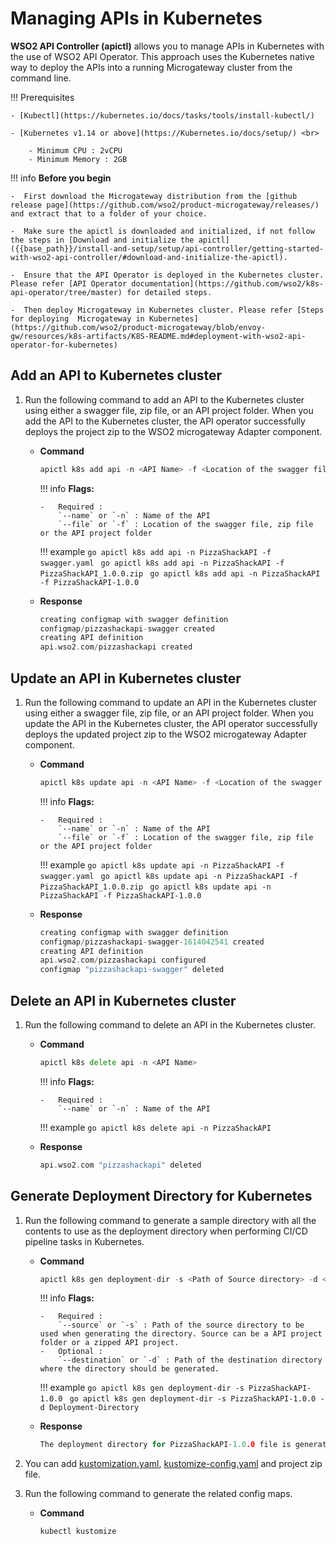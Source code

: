 # Managing APIs in Kubernetes

**WSO2 API Controller (apictl)** allows you to manage APIs in Kubernetes with the use of WSO2 API Operator. This approach uses the Kubernetes native way to deploy the APIs into a running Microgateway cluster from the command line.

!!! Prerequisites

    - [Kubectl](https://kubernetes.io/docs/tasks/tools/install-kubectl/)

    - [Kubernetes v1.14 or above](https://Kubernetes.io/docs/setup/) <br>

        - Minimum CPU : 2vCPU
        - Minimum Memory : 2GB

!!! info
    **Before you begin** 

    -  First download the Microgateway distribution from the [github release page](https://github.com/wso2/product-microgateway/releases/) and extract that to a folder of your choice.

    -  Make sure the apictl is downloaded and initialized, if not follow the steps in [Download and initialize the apictl]({{base_path}}/install-and-setup/setup/api-controller/getting-started-with-wso2-api-controller/#download-and-initialize-the-apictl).

    -  Ensure that the API Operator is deployed in the Kubernetes cluster. Please refer [API Operator documentation](https://github.com/wso2/k8s-api-operator/tree/master) for detailed steps.
    
    -  Then deploy Microgateway in Kubernetes cluster. Please refer [Steps for deploying  Microgateway in Kubernetes](https://github.com/wso2/product-microgateway/blob/envoy-gw/resources/k8s-artifacts/K8S-README.md#deployment-with-wso2-api-operator-for-kubernetes)

## Add an API to Kubernetes cluster

1.  Run the following command to add an API to the Kubernetes cluster using either a swagger file, zip file, or an API project folder. When you add the API to the Kubernetes cluster, the API operator successfully deploys the project zip to the WSO2 microgateway Adapter component.

    -   **Command** 

        ```go
        apictl k8s add api -n <API Name> -f <Location of the swagger file, zip file or API project folder>
        ```

        !!! info
            **Flags:**

            -   Required :  
                `--name` or `-n` : Name of the API 
                `--file` or `-f` : Location of the swagger file, zip file or the API project folder 

        !!! example
            ```go
            apictl k8s add api -n PizzaShackAPI -f swagger.yaml
            ```
            ```go
            apictl k8s add api -n PizzaShackAPI -f PizzaShackAPI_1.0.0.zip
            ```
            ```go
            apictl k8s add api -n PizzaShackAPI -f PizzaShackAPI-1.0.0
            ```

    -   **Response**

        ```go
        creating configmap with swagger definition            
        configmap/pizzashackapi-swagger created                                             
        creating API definition                                                  
        api.wso2.com/pizzashackapi created
        ```

## Update an API in Kubernetes cluster

1.  Run the following command to update an API in the Kubernetes cluster using either a swagger file, zip file, or an API project folder. When you update the API in the Kubernetes cluster, the API operator successfully deploys the updated project zip to the WSO2 microgateway Adapter component.

    -   **Command** 

        ```go
        apictl k8s update api -n <API Name> -f <Location of the swagger file, zip file or API project folder>
        ```

        !!! info
            **Flags:**

            -   Required :  
                `--name` or `-n` : Name of the API 
                `--file` or `-f` : Location of the swagger file, zip file or the API project folder 

        !!! example
            ```go
            apictl k8s update api -n PizzaShackAPI -f swagger.yaml
            ```
            ```go
            apictl k8s update api -n PizzaShackAPI -f PizzaShackAPI_1.0.0.zip
            ```
            ```go
            apictl k8s update api -n PizzaShackAPI -f PizzaShackAPI-1.0.0
            ```

    -   **Response**

        ```go
        creating configmap with swagger definition
        configmap/pizzashackapi-swagger-1614042541 created
        creating API definition
        api.wso2.com/pizzashackapi configured
        configmap "pizzashackapi-swagger" deleted
        ```

## Delete an API in Kubernetes cluster

1.  Run the following command to delete an API in the Kubernetes cluster.

    -   **Command** 

        ```go
        apictl k8s delete api -n <API Name>
        ```

        !!! info
            **Flags:**

            -   Required :  
                `--name` or `-n` : Name of the API 
    
        !!! example
            ```go
            apictl k8s delete api -n PizzaShackAPI
            ```

    -   **Response**

        ```go
        api.wso2.com "pizzashackapi" deleted
        ```

## Generate Deployment Directory for Kubernetes

1.  Run the following command to generate a sample directory with all the contents to use as the deployment directory when performing CI/CD pipeline tasks in Kubernetes.

    -   **Command** 

        ```go
        apictl k8s gen deployment-dir -s <Path of Source directory> -d <Path of Destination directory>
        ```

        !!! info
            **Flags:**

            -   Required :  
                `--source` or `-s` : Path of the source directory to be used when generating the directory. Source can be a API project folder or a zipped API project.
            -   Optional :
                `--destination` or `-d` : Path of the destination directory where the directory should be generated.       
    
        !!! example
            ```go
             apictl k8s gen deployment-dir -s PizzaShackAPI-1.0.0
            ```
            ```go
             apictl k8s gen deployment-dir -s PizzaShackAPI-1.0.0 -d Deployment-Directory
            ```

    -   **Response**

        ```go
        The deployment directory for PizzaShackAPI-1.0.0 file is generated at Deployment-Directory
        ```

2.  You can add [kustomization.yaml]({{base_path}}/install-and-setup/setup/api-controller/managing-apis-in-kubernetes/resources/kustomization.yaml), [kustomize-config.yaml]({{base_path}}/install-and-setup/setup/api-controller/managing-apis-in-kubernetes/resources/kustomize-config.yaml) and project zip file.

3.  Run the following command to generate the related config maps.

    -   **Command** 

        ```go
        kubectl kustomize

        ```
        